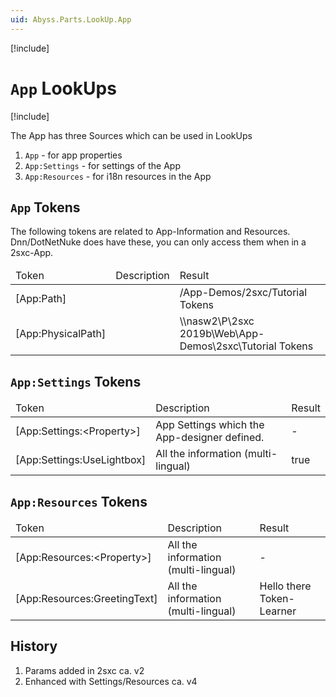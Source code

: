 ```yaml
---
uid: Abyss.Parts.LookUp.App
---
```


[!include[](~/assets/features/look-up-system.md)]

# `App` LookUps

[!include[](~/pages/basics/stack/_shared-float-summary.md)]
<style>.context-box-summary .lookup-sources { visibility: visible; } </style>

The App has three Sources which can be used in LookUps

1. `App` - for app properties
1. `App:Settings` - for settings of the App
1. `App:Resources` - for i18n resources in the App

## `App` Tokens

The following tokens are related to App-Information and Resources. Dnn/DotNetNuke does have these, you can only access them when in a 2sxc-App. 

<table summary="" border="0" cellpadding="2" cellspacing="3" width="100%">
    <thead>
        <tr>
            <td>Token</td>
            <td>Description</td>
            <td>Result</td>
        </tr>
    </thead>
    <tbody>
        <tr>
            <td>&#91;App:Path]</td>
            <td></td>
            <td>/App-Demos/2sxc/Tutorial Tokens</td>
		</tr>
        <tr>
            <td>&#91;App:PhysicalPath]</td>
            <td></td>
            <td>\\nasw2\P\2sxc 2019b\Web\App-Demos\2sxc\Tutorial Tokens</td>
		</tr>
<!-- Internal note: these properties are not surfaced in the tokens ATM
    {"DisplayName", String.IsNullOrEmpty(appName) ? eavAppName : appName },
    {"Folder", String.IsNullOrEmpty(appName) ? eavAppName : RemoveIllegalCharsFromPath(appName) },
    {"AllowTokenTemplates", "False"},
    {"AllowRazorTemplates", "False"},
    {"Version", "00.00.01"},
    {"OriginalId", ""}
-->
</table>


## `App:Settings` Tokens


<table summary="" border="0" cellpadding="2" cellspacing="3" width="100%">
    <thead>
        <tr>
            <td>Token</td>
            <td>Description</td>
            <td>Result</td>
        </tr>
    </thead>
        <tr>
            <td>&#91;App:Settings:&lt;Property&gt;]</td>
            <td>App Settings which the App-designer defined.</td>
            <td>-</td>
        </tr>
        <tr>
            <td>&#91;App:Settings:UseLightbox]</td>
            <td>All the information (multi-lingual)</td>
            <td>true</td>
        </tr>        
</table>

## `App:Resources` Tokens

<table summary="" border="0" cellpadding="2" cellspacing="3" width="100%">
    <thead>
        <tr>
            <td>Token</td>
            <td>Description</td>
            <td>Result</td>
        </tr>
    </thead>
        <tr>
            <td>&#91;App:Resources:&lt;Property&gt;]</td>
            <td>All the information (multi-lingual)</td>
            <td>-</td>
        </tr>
        <tr>
            <td>&#91;App:Resources:GreetingText]</td>
            <td>All the information (multi-lingual)</td>
            <td>Hello there Token-Learner</td>
        </tr>
	</tbody>
</table>


## History

1. Params added in 2sxc ca. v2
1. Enhanced with Settings/Resources ca. v4


